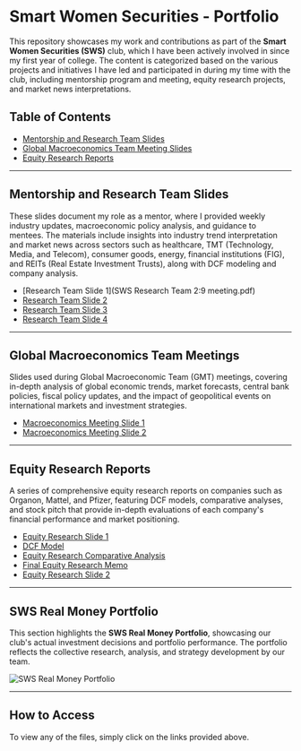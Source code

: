 # Smart Women Securities - Portfolio

This repository showcases my work and contributions as part of the **Smart Women Securities (SWS)** club, which I have been actively involved in since my first year of college. The content is categorized based on the various projects and initiatives I have led and participated in during my time with the club, including mentorship program and meeting, equity research projects, and market news interpretations. 



## Table of Contents
- [Mentorship and Research Team Slides](#mentorship-and-research-team-slides)
- [Global Macroeconomics Team Meeting Slides](#global-macroeconomics-team-meetings)
- [Equity Research Reports](#equity-research-reports)

---

## Mentorship and Research Team Slides

These slides document my role as a mentor, where I provided weekly industry updates, macroeconomic policy analysis, and guidance to mentees. The materials include insights into industry trend interpretation and market news across sectors such as healthcare, TMT (Technology, Media, and Telecom), consumer goods, energy, financial institutions (FIG), and REITs (Real Estate Investment Trusts), along with DCF modeling and company analysis.

- [Research Team Slide 1](SWS Research Team 2:9 meeting.pdf)
- [Research Team Slide 2](path/to/research-team-slide2.pdf)
- [Research Team Slide 3](path/to/research-team-slide3.pdf)
- [Research Team Slide 4](path/to/research-team-slide4.pdf)

---

## Global Macroeconomics Team Meetings

Slides used during Global Macroeconomic Team (GMT) meetings, covering in-depth analysis of global economic trends, market forecasts, central bank policies, fiscal policy updates, and the impact of geopolitical events on international markets and investment strategies.


- [Macroeconomics Meeting Slide 1](path/to/macroeconomics-slide1.pdf)
- [Macroeconomics Meeting Slide 2](path/to/macroeconomics-slide2.pdf)

---

## Equity Research Reports

A series of comprehensive equity research reports on companies such as Organon, Mattel, and Pfizer, featuring DCF models, comparative analyses, and stock pitch that provide in-depth evaluations of each company's financial performance and market positioning.


- [Equity Research Slide 1](path/to/equity-research-slide1.pdf)
- [DCF Model](path/to/dcf-model.pdf)
- [Equity Research Comparative Analysis](path/to/equity-research-comparative-analysis.pdf)
- [Final Equity Research Memo](path/to/final-equity-research-memo.pdf)
- [Equity Research Slide 2](path/to/equity-research-slide2.pdf)

---

## SWS Real Money Portfolio

This section highlights the **SWS Real Money Portfolio**, showcasing our club's actual investment decisions and portfolio performance. The portfolio reflects the collective research, analysis, and strategy development by our team.

![SWS Real Money Portfolio](path/to/portfolio.png)

---

## How to Access

To view any of the files, simply click on the links provided above.
